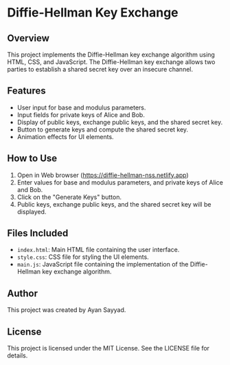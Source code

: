 # Diffie-Hellman Key Exchange

## Overview
This project implements the Diffie-Hellman key exchange algorithm using HTML, CSS, and JavaScript. The Diffie-Hellman key exchange allows two parties to establish a shared secret key over an insecure channel.

## Features
- User input for base and modulus parameters.
- Input fields for private keys of Alice and Bob.
- Display of public keys, exchange public keys, and the shared secret key.
- Button to generate keys and compute the shared secret key.
- Animation effects for UI elements.

## How to Use
1. Open in Web browser (https://diffie-hellman-nss.netlify.app)
2. Enter values for base and modulus parameters, and private keys of Alice and Bob.
3. Click on the "Generate Keys" button.
4. Public keys, exchange public keys, and the shared secret key will be displayed.

## Files Included
- `index.html`: Main HTML file containing the user interface.
- `style.css`: CSS file for styling the UI elements.
- `main.js`: JavaScript file containing the implementation of the Diffie-Hellman key exchange algorithm.

## Author
This project was created by Ayan Sayyad.

## License
This project is licensed under the MIT License. See the LICENSE file for details.
